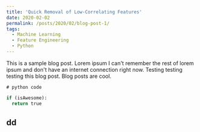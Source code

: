 ```yaml
---
title: 'Quick Removal of Low-Correlating Features'
date: 2020-02-02
permalink: /posts/2020/02/blog-post-1/
tags:
  - Machine Learning
  - Feature Engineering
  - Python
---
```


This is a sample blog post. Lorem ipsum I can't remember the rest of lorem ipsum and don't have an internet connection right now. Testing testing testing this blog post. Blog posts are cool.


~~~~{.python}
# python code
~~~~

```python
if (isAwesome):
  return true
```

dd
--



